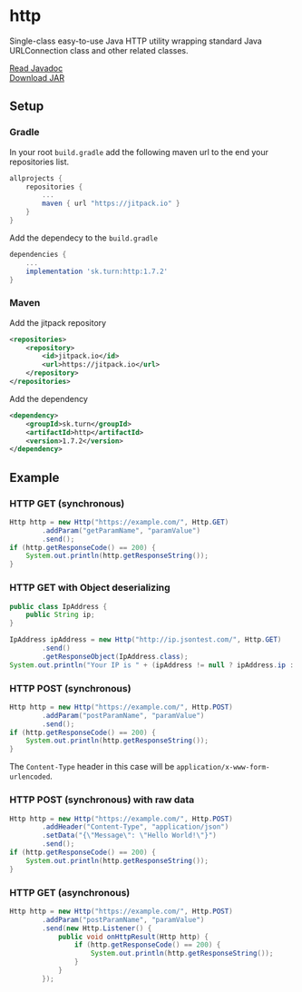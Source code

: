 # http
Single-class easy-to-use Java HTTP utility wrapping standard Java URLConnection class and other related classes.

[Read Javadoc](https://jitpack.io/sk/turn/http/1.7.2/javadoc/)  
[Download JAR](https://jitpack.io/sk/turn/http/1.7.2/http-1.7.2.jar)

## Setup
### Gradle
In your root `build.gradle` add the following maven url to the end your repositories list.
```gradle
allprojects {
	repositories {
		...
		maven { url "https://jitpack.io" }
	}
}
```
Add the dependecy to the `build.gradle`
```gradle
dependencies {
    ...
    implementation 'sk.turn:http:1.7.2'
}
```

### Maven
Add the jitpack repository
```xml
<repositories>
	<repository>
	    <id>jitpack.io</id>
	    <url>https://jitpack.io</url>
	</repository>
</repositories>
```
Add the dependency
```xml
<dependency>
    <groupId>sk.turn</groupId>
    <artifactId>http</artifactId>
    <version>1.7.2</version>
</dependency>
```

## Example
### HTTP GET (synchronous)
```java
Http http = new Http("https://example.com/", Http.GET)
        .addParam("getParamName", "paramValue")
        .send();
if (http.getResponseCode() == 200) {
    System.out.println(http.getResponseString());
}
```

### HTTP GET with Object deserializing
```java
public class IpAddress {
    public String ip;
}

IpAddress ipAddress = new Http("http://ip.jsontest.com/", Http.GET)
        .send()
        .getResponseObject(IpAddress.class);
System.out.println("Your IP is " + (ipAddress != null ? ipAddress.ip : "Unknown"));
```

### HTTP POST (synchronous)
```java
Http http = new Http("https://example.com/", Http.POST)
        .addParam("postParamName", "paramValue")
        .send();
if (http.getResponseCode() == 200) {
    System.out.println(http.getResponseString());
}
```
The `Content-Type` header in this case will be `application/x-www-form-urlencoded`.

### HTTP POST (synchronous) with raw data
```java
Http http = new Http("https://example.com/", Http.POST)
        .addHeader("Content-Type", "application/json")
        .setData("{\"Message\": \"Hello World!\"}")
        .send();
if (http.getResponseCode() == 200) {
    System.out.println(http.getResponseString());
}
```

### HTTP GET (asynchronous)
```java
Http http = new Http("https://example.com/", Http.POST)
        .addParam("postParamName", "paramValue")
        .send(new Http.Listener() {
            public void onHttpResult(Http http) {
                if (http.getResponseCode() == 200) {
                    System.out.println(http.getResponseString());
                }
            }
        });
```
